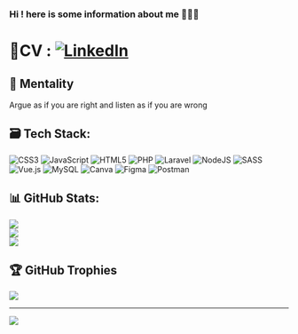 
### Hi ! here is some information about me  👨🏽‍💻

# 💼CV : [![LinkedIn](https://img.shields.io/badge/LinkedIn-%230077B5.svg?logo=linkedin&logoColor=whitewww.linkedin.com/in/samuele-benato-a9615a29b/)](https://linkedin.com/in/)

## 🦁 Mentality

Argue as if you are right and listen as if you are wrong

## 🗃️ Tech Stack:
![CSS3](https://img.shields.io/badge/css3-%231572B6.svg?style=plastic&logo=css3&logoColor=white) ![JavaScript](https://img.shields.io/badge/javascript-%23323330.svg?style=plastic&logo=javascript&logoColor=%23F7DF1E) ![HTML5](https://img.shields.io/badge/html5-%23E34F26.svg?style=plastic&logo=html5&logoColor=white) ![PHP](https://img.shields.io/badge/php-%23777BB4.svg?style=plastic&logo=php&logoColor=white) ![Laravel](https://img.shields.io/badge/laravel-%23FF2D20.svg?style=plastic&logo=laravel&logoColor=white) ![NodeJS](https://img.shields.io/badge/node.js-6DA55F?style=plastic&logo=node.js&logoColor=white) ![SASS](https://img.shields.io/badge/SASS-hotpink.svg?style=plastic&logo=SASS&logoColor=white) ![Vue.js](https://img.shields.io/badge/vuejs-%2335495e.svg?style=plastic&logo=vuedotjs&logoColor=%234FC08D) ![MySQL](https://img.shields.io/badge/mysql-%2300f.svg?style=plastic&logo=mysql&logoColor=white) ![Canva](https://img.shields.io/badge/Canva-%2300C4CC.svg?style=plastic&logo=Canva&logoColor=white) ![Figma](https://img.shields.io/badge/figma-%23F24E1E.svg?style=plastic&logo=figma&logoColor=white) ![Postman](https://img.shields.io/badge/Postman-FF6C37?style=plastic&logo=postman&logoColor=white)

## 📊 GitHub Stats:

![](https://github-readme-stats.vercel.app/api?username=Samuele-Benato&theme=blue-green&hide_border=false&include_all_commits=false&count_private=false)<br/>
![](https://github-readme-streak-stats.herokuapp.com/?user=Samuele-Benato&theme=blue-green&hide_border=false)<br/>
![](https://github-readme-stats.vercel.app/api/top-langs/?username=Samuele-Benato&theme=blue-green&hide_border=false&include_all_commits=false&count_private=false&layout=compact)

## 🏆 GitHub Trophies

![](https://github-profile-trophy.vercel.app/?username=Samuele-Benato&theme=tokyonight&no-frame=false&no-bg=true&margin-w=4)

---

[![](https://visitcount.itsvg.in/api?id=Samuele-Benato&icon=6&color=1)](https://visitcount.itsvg.in)

